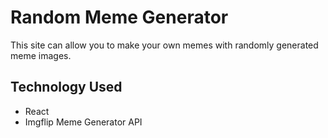 # Random Meme Generator
This site can allow you to make your own memes with randomly generated meme images. 

## Technology Used
- React
- Imgflip Meme Generator API